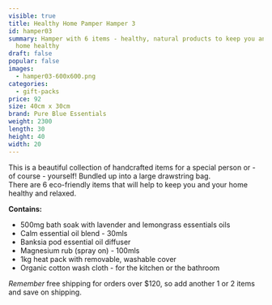 ```yaml
---
visible: true
title: Healthy Home Pamper Hamper 3
id: hamper03
summary: Hamper with 6 items - healthy, natural products to keep you and your
  home healthy
draft: false
popular: false
images:
  - hamper03-600x600.png
categories:
  - gift-packs
price: 92
size: 40cm x 30cm
brand: Pure Blue Essentials
weight: 2300
length: 30
height: 40
width: 20
---
```

T﻿his is a beautiful collection of handcrafted items for a special person or - of course - yourself! Bundled up into a large drawstring bag. \
There are 6 eco-friendly items that will help to keep you and your home healthy and relaxed.  

**C﻿ontains:**

* 5﻿00mg bath soak with lavender and lemongrass essentials oils
* C﻿alm essential oil blend - 30mls
* B﻿anksia pod essential oil diffuser
* M﻿agnesium rub (spray on) - 100mls
* 1kg heat pack with removable, washable cover
* O﻿rganic cotton wash cloth - for the kitchen or the bathroom

*R﻿emember* free shipping for orders over $120, so add another 1 or 2 items and save on shipping.